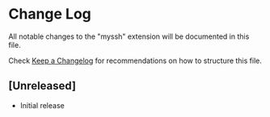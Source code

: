 # Change Log
All notable changes to the "myssh" extension will be documented in this file.

Check [Keep a Changelog](http://keepachangelog.com/) for recommendations on how to structure this file.

## [Unreleased]
- Initial release